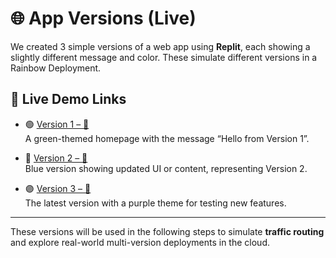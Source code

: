 # 🌐 App Versions (Live)

We created 3 simple versions of a web app using **Replit**, each showing a slightly different message and color. These simulate different versions in a Rainbow Deployment.

## 🔗 Live Demo Links

- 🟢 [Version 1 – 🌱](https://replit.com/@iamdakheel/rainbow-v1)  
  A green-themed homepage with the message “Hello from Version 1”.

- 🔵 [Version 2 – 🚀](https://replit.com/@iamdakheel/rainbow-v2)  
  Blue version showing updated UI or content, representing Version 2.

- 🟣 [Version 3 – 🦄](https://replit.com/@iamdakheel/rainbow-v3)  
  The latest version with a purple theme for testing new features.

---

These versions will be used in the following steps to simulate **traffic routing** and explore real-world multi-version deployments in the cloud.
